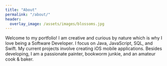 ```yaml
---
title: "About"
permalink: "/about/"
header:
  overlay_image: /assets/images/blossoms.jpg
---
```


Welcome to my portfolio! I am creative and curious by nature which is why I love being a Software Developer. I focus on Java, JavaScript, SQL, and Swift. My current projects involve creating iOS mobile applications. Besides developing, I am a passionate painter, bookworm junkie, and an amateur cook & baker.
